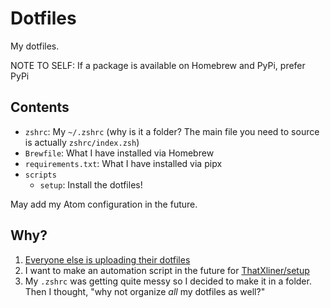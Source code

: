 # Dotfiles

My dotfiles.


NOTE TO SELF: If a package is available on Homebrew and PyPi, prefer PyPi

## Contents

  - `zshrc`: My `~/.zshrc` (why is it a folder? The main file you need to source is actually `zshrc/index.zsh`)
  - `Brewfile`: What I have installed via Homebrew
  - `requirements.txt`: What I have installed via pipx
  - `scripts`
    - `setup`: Install the dotfiles!

May add my Atom configuration in the future.

## Why?

1. [Everyone else is uploading their dotfiles](https://github.com/search?q=dotfiles)
2. I want to make an automation script in the future for [ThatXliner/setup](https://github.com/ThatXliner/setup)
3. My `.zshrc` was getting quite messy so I decided to make it in a folder. Then I thought, "why not organize *all* my dotfiles as well?"
